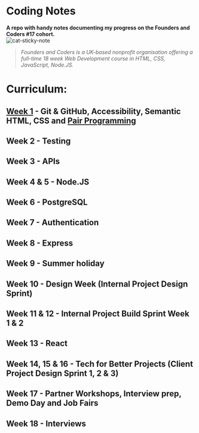 # Coding Notes  
**A repo with handy notes documenting my progress on the Founders and Coders #17 cohort.**  
![cat-sticky-note](https://thumbs.gfycat.com/NastyIncompleteGhostshrimp-size_restricted.gif)

>_Founders and Coders is a UK-based nonprofit organisation offering a full-time 18 week Web Development course in HTML, CSS, JavaScript, Node.JS._

# Curriculum:  

## [Week 1](https://github.com/gminova/coding-notes/tree/master/week1) - Git & GitHub, Accessibility, Semantic HTML, CSS and [Pair Programming](https://github.com/gminova/coding-notes/blob/master/week1/pair-programming.md)
## Week 2 - Testing
## Week 3 - APIs
## Week 4 & 5 - Node.JS
## Week 6 - PostgreSQL
## Week 7 - Authentication
## Week 8 - Express
## Week 9 - Summer holiday
## Week 10 - Design Week (Internal Project Design Sprint)
## Week 11 & 12 - Internal Project Build Sprint Week 1 & 2
## Week 13 - React
## Week 14, 15 & 16 - Tech for Better Projects (Client Project Design Sprint 1, 2 & 3)
## Week 17 - Partner Workshops, Interview prep, Demo Day and Job Fairs
## Week 18 - Interviews